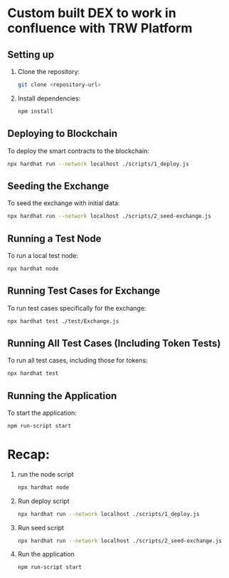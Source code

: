 
# Custom built DEX to work in confluence with TRW Platform

## Setting up

1. Clone the repository:
   ```bash
   git clone <repository-url>
   ```
2. Install dependencies:
   ```bash
   npm install
   ```

## Deploying to Blockchain

To deploy the smart contracts to the blockchain:
```bash
npx hardhat run --network localhost ./scripts/1_deploy.js
```

## Seeding the Exchange

To seed the exchange with initial data:
```bash
npx hardhat run --network localhost ./scripts/2_seed-exchange.js
```

## Running a Test Node

To run a local test node:
```bash
npx hardhat node
```

## Running Test Cases for Exchange

To run test cases specifically for the exchange:
```bash
npx hardhat test ./test/Exchange.js
```

## Running All Test Cases (Including Token Tests)

To run all test cases, including those for tokens:
```bash
npx hardhat test
```

## Running the Application

To start the application:
```bash
npm run-script start
```

# Recap:
1) run the node script
   ```bash
   npx hardhat node
   ```
2) Run deploy script
   ```bash
   npx hardhat run --network localhost ./scripts/1_deploy.js
   ```
3) Run seed script
    ```bash
   npx hardhat run --network localhost ./scripts/2_seed-exchange.js
    ```
4) Run the application
    ```bash
   npm run-script start
    ```

